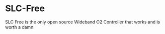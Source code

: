  
SLC-Free
========

SLC Free is the only open source Wideband O2 Controller that works and is worth a damn
